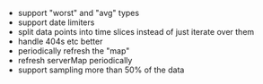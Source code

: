 * support "worst" and "avg" types
* support date limiters
* split data points into time slices instead of just iterate over them
* handle 404s etc better
* periodically refresh the "map"
* refresh serverMap periodically
* support sampling more than 50% of the data
